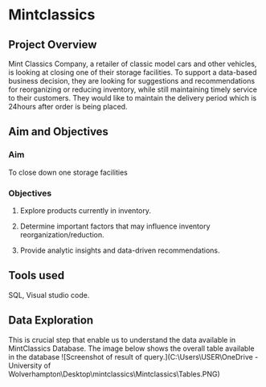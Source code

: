 # Mintclassics
## Project Overview
Mint Classics Company, a retailer of classic model cars and other vehicles, is looking at closing one of their storage facilities. 
To support a data-based business decision, they are looking for suggestions and recommendations for reorganizing or reducing inventory, while still maintaining timely service to their customers. They would like to maintain the delivery period which is 24hours after order is being placed.
## Aim and Objectives
### Aim 
To close down one storage facilities
### Objectives
1. Explore products currently in inventory.

2. Determine important factors that may influence inventory reorganization/reduction.

3. Provide analytic insights and data-driven recommendations.
## Tools used 
SQL, Visual studio code.
## Data Exploration
This is crucial step that enable us to understand the data available in MintClassics Database. 
The image below shows the overall table available in the database 
![Screenshot of result of query.](C:\Users\USER\OneDrive - University of Wolverhampton\Desktop\mintclassics\Mintclassics\Tables.PNG)

